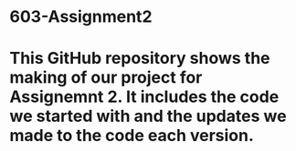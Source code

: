 # 603-Assignment2
# This GitHub repository shows the making of our project for Assignemnt 2. It includes the code we started with and the updates we made to the code each version.
